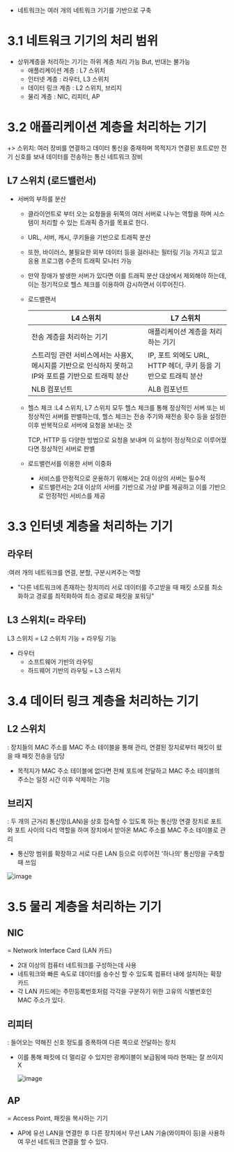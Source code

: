 - 네트워크는 여러 개의 네트워크 기기를 기반으로 구축

# 3.1 네트워크 기기의 처리 범위
- 상위계층을 처리하는 기기는 하위 계층 처리 가능 But, 반대는 불가능
    - 애플리케이션 계층 : L7 스위치
    - 인터넷 계층 : 라우터, L3 스위치
    - 데이터 링크 계층 : L2 스위치, 브리지
    - 물리 계층 : NIC, 리피터, AP


# 3.2 애플리케이션 계층을 처리하는 기기
+> 스위치: 여러 장비를 연결하고 데이터 통신을 중재하며 목적지가 연결된 포트로만 전기 신호를 보내 데이터를 전송하는 통신 네트워크 장비

## L7 스위치 (로드밸런서)
- 서버의 부하를 분산
  - 클라이언트로 부터 오는 요청들을 뒤쪽의 여러 서버로 나누는 역할을 하며 시스템이 처리할 수 있는 트래픽 증가를 목표로 한다.
  - URL, 서버, 캐시, 쿠키들을 기반으로 트래픽 분산
  - 또한, 바이러스, 불필요한 외부 데이터 등을 걸러내는 필터링 기능 가지고 있고 응용 프로그램 수준의 트래픽 모니터 가능
  - 만약 장애가 발생한 서버가 있다면 이를 트래픽 분산 대상에서 제외해야 하는데, 이는 정기적으로 헬스 체크를 이용하여 감시하면서 이루어진다.
  - 로드밸랜서
    
      |L4 스위치| L7 스위치 |
      |---|-----|
      |전송 계층을 처리하는 기기|애플리케이션 계층을 처리하는 기기|
      |스트리밍 관련 서비스에서는 사용X, 메시지를 기반으로 인식하지 못하고 IP와 포트를 기반으로 트래픽 분산 | IP, 포트 외에도 URL, HTTP 헤더, 쿠키 등을 기반으로 트래픽 분산|
      | NLB 컴포넌트 | ALB 컴포넌트 |
      
  - 헬스 체크
    :L4 스위치, L7 스위치 모두 헬스 체크를 통해 정상적인 서버 또는 비정상적인 서버를 판별하는데, 헬스 체크는 전송 주기와 재전송 횟수 등을 설정한 이후 반복적으로 서버에 요청을 보내는 것

    TCP, HTTP 등 다양한 방법으로 요청을 보내며 이 요청이 정상적으로 이루어졌다면 정상적인 서버로 판별

  - 로드밸런서를 이용한 서버 이중화
    - 서비스를 안정적으로 운용하기 위해서는 2대 이상의 서버는 필수적
    - 로드밸런서는 2대 이상의 서버를 기반으로 가상 IP를 제공하고 이를 기반으로 안정적인 서비스를 제공

# 3.3 인터넷 계층을 처리하는 기기
## 라우터
:여러 개의 네트워크를 연결, 분할, 구분시켜주는 역할
- "다른 네트워크에 존재하는 장치끼리 서로 데이터를 주고받을 때 패킷 소모를 최소화하고 경로를 최적화하여 최소 경로로 패킷을 포워딩"

## L3 스위치(= 라우터)
L3 스위치 = L2 스위치 기능 + 라우팅 기능
- 라우터
  - 소프트웨어 기반의 라우팅
  - 하드웨어 기반의 라우팅 = L3 스위치


# 3.4 데이터 링크 계층을 처리하는 기기
## L2 스위치
: 장치들의 MAC 주소를 MAC 주소 테이블을 통해 관리, 연결된 장치로부터 패킷이 왔을 때 패킷 전송을 담당
- 목적지가 MAC 주소 테이블에 없다면 전체 포트에 전달하고 MAC 주소 테이블의 주소는 일정 시간 이후 삭제하는 기능

## 브리지
: 두 개의 근거리 통신망(LAN)을 상호 접속할 수 있도록 하는 통신망 연결 장치로 포트와 포트 사이의 다리 역할을 하며 장치에서 받아온 MAC 주소를 MAC 주소 테이블로 관리
- 통신망 범위를 확장하고 서로 다른 LAN 등으로 이루어진 '하나의' 통신망을 구축할 때 쓰임

![image](https://github.com/codesooo/cs-study-jj/assets/129932517/e1d5e0cc-dcea-40c9-8a8b-525873f7cca0)

# 3.5 물리 계층을 처리하는 기기
## NIC 
= Network Interface Card (LAN 카드)
- 2대 이상의 컴퓨터 네트워크를 구성하는데 사용
- 네트워크와 빠른 속도로 데이터를 송수신 할 수 있도록 컴퓨터 내에 설치하는 확장 카드
- 각 LAN 카드에는 주민등록번호처럼 각각을 구분하기 위한 고유의 식별번호인 MAC 주소가 있다.

## 리피터
: 들어오는 약해진 신호 정도를 증폭하여 다른 쪽으로 전달하는 장치
- 이를 통해 패킷에 더 멀리갈 수 있지만 광케이블이 보급됨에 따라 현재는 잘 쓰이지 X

  ![image](https://github.com/codesooo/cs-study-jj/assets/129932517/394be535-e4c7-4ffc-9c3f-53a39e42e63d)

## AP
= Access Point, 패킷을 복사하는 기기
- AP에 유선 LAN을 연결한 후 다른 장치에서 무선 LAN 기술(와이파이 등)을 사용하여 무선 네트워크 연결을 할 수 있다.
